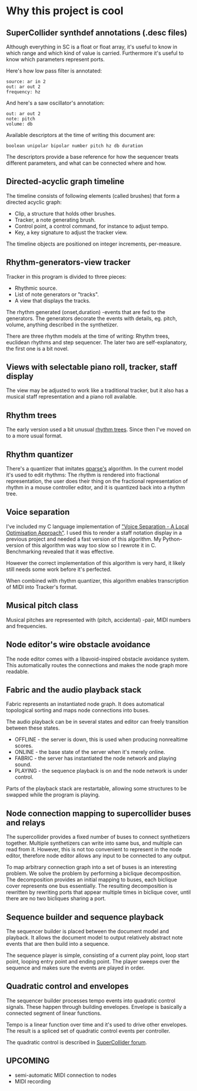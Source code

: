 # Why this project is cool

## SuperCollider synthdef annotations (.desc files)

Although everything in SC is a float or float array,
it's useful to know in which range and which kind of value is carried.
Furthermore it's useful to know which parameters represent ports.

Here's how low pass filter is annotated:

    source: ar in 2
    out: ar out 2
    frequency: hz

And here's a saw oscillator's annotation:

    out: ar out 2
    note: pitch
    volume: db

Available descriptors at the time of writing this document are:

    boolean unipolar bipolar number pitch hz db duration

The descriptors provide a base reference for
how the sequencer treats different parameters,
and what can be connected where and how.

## Directed-acyclic graph timeline

The timeline consists of following elements (called brushes) that form a directed acyclic graph:

- Clip, a structure that holds other brushes.
- Tracker, a note generating brush.
- Control point, a control command, for instance to adjust tempo.
- Key, a key signature to adjust the tracker view.

The timeline objects are positioned on integer increments, per-measure.

## Rhythm-generators-view tracker

Tracker in this program is divided to three pieces:

- Rhythmic source.
- List of note generators or "tracks".
- A view that displays the tracks.

The rhythm generated (onset,duration) -events that are fed to the generators.
The generators decorate the events with details,
eg. pitch, volume, anything described in the synthetizer.

There are three rhythm models at the time of writing:
Rhythm trees, euclidean rhythms and step sequencer.
The later two are self-explanatory, the first one is a bit novel.

## Views with selectable piano roll, tracker, staff display

The view may be adjusted to work like a traditional tracker, but it also
has a musical staff representation and a piano roll available.

## Rhythm trees

The early version used a bit unusual [rhythm trees](https://www.pdonatbouillud.com/project/rythm-quantization/). Since then I've moved on to a more usual format.

## Rhythm quantizer

There's a quantizer that imitates [qparse's](https://qparse.gitlabpages.inria.fr/) algorithm.
In the current model it's used to edit rhythms: The rhythm is rendered into fractional representation,
the user does their thing on the fractional representation of rhythm in a mouse controller editor,
and it is quantized back into a rhythm tree.

## Voice separation

I've included my C language implementation of
["Voice Separation - A Local Optimisation Approach"](https://ismir2002.ismir.net/proceedings/02-FP01-6.pdf).
I used this to render a staff notation display in a previous project and needed a fast version of this algorithm.
My Python-version of this algorithm was way too slow so I rewrote it in C. Benchmarking revealed that it was effective.

However the correct implementation of this algorithm is very hard, it likely still needs some work before it's perfected.

When combined with rhythm quantizer, this algorithm enables transcription of MIDI into Tracker's format.

## Musical pitch class

Musical pitches are represented with (pitch, accidental) -pair, MIDI numbers and
frequencies.

## Node editor's wire obstacle avoidance

The node editor comes with a libavoid-inspired obstacle avoidance system.
This automatically routes the connections and makes the node graph more readable.

## Fabric and the audio playback stack

Fabric represents an instantiated node graph. It does automatical topological sorting
and maps node connections into buses.

The audio playback can be in several states and editor can freely transition between these states.

- OFFLINE - the server is down, this is used when producing nonrealtime scores.
- ONLINE - the base state of the server when it's merely online.
- FABRIC - the server has instantiated the node network and playing sound.
- PLAYING - the sequence playback is on and the node network is under control. 

Parts of the playback stack are restartable, allowing some structures to be swapped
while the program is playing.

## Node connection mapping to supercollider buses and relays

The supercollider provides a fixed number of buses to connect synthetizers together.
Multiple synthetizers can write into same bus, and multiple can read from it.
However, this is not too convenient to represent in the node editor, therefore
node editor allows any input to be connected to any output.

To map arbitrary connection graph into a set of buses is an interesting problem.
We solve the problem by performing a biclique decomposition.
The decomposition provides an initial mapping to buses, each biclique cover
represents one bus essentially.
The resulting decomposition is rewritten by rewriting ports that appear multiple times in biclique cover, until there are no two bicliques sharing a port.

## Sequence builder and sequence playback

The sequencer builder is placed between the document model and playback.
It allows the document model to output relatively abstract note events
that are then build into a sequence.

The sequence player is simple, consisting of a current play point,
loop start point, looping entry point and ending point.
The player sweeps over the sequence and makes sure the events are played in order.

## Quadratic control and envelopes

The sequencer builder processes tempo events into quadratic control signals.
These happen through building envelopes. Envelope is basically a connected segment
of linear functions.

Tempo is a linear function over time and it's used to drive other envelopes. The result is a spliced set of quadratic control events per controller.

The quadratic control is described in [SuperCollider forum](https://scsynth.org/t/linearly-changing-tempo-control-signals/11870).

## UPCOMING

- semi-automatic MIDI connection to nodes
- MIDI recording
